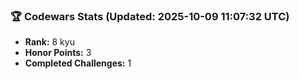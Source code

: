 ### 🏆 Codewars Stats (Updated: 2025-10-09 11:07:32 UTC)

- **Rank:** 8 kyu
- **Honor Points:** 3
- **Completed Challenges:** 1
